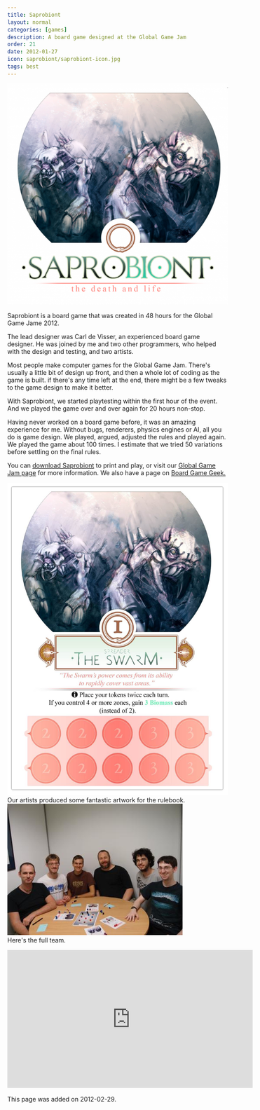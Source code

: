 ```yaml
---
title: Saprobiont
layout: normal
categories: [games]
description: A board game designed at the Global Game Jam
order: 21
date: 2012-01-27
icon: saprobiont/saprobiont-icon.jpg
tags: best
---
```


<img src="saprobiont-1.png"/>

Saprobiont is a board game that was created in 48 hours for the Global Game Jame 2012.

The lead designer was Carl de Visser, an experienced board game designer. He was joined by me and two other programmers, who helped with the design and testing, and two artists.

Most people make computer games for the Global Game Jam. There's usually a little bit of design up front, and then a whole lot of coding as the game is built. if there's any time left at the end, there might be a few tweaks to the game design to make it better.

With Saprobiont, we started playtesting within the first hour of the event. And we played the game over and over again for 20 hours non-stop.

Having never worked on a board game before, it was an amazing experience for me. Without bugs, renderers, physics engines or AI, all you do is game design. We played, argued, adjusted the rules and played again. We played the game about 100 times. I estimate that we tried 50 variations before settling on the final rules.

You can [download Saprobiont](http://archive.globalgamejam.org/sites/default/files/uploads/2012/18885/Saprobiont.pdf) to print and play, or visit our [Global Game Jam page](http://globalgamejam.org/2012/saprobiont) for more information. We also have a page on [Board Game Geek.](https://boardgamegeek.com/boardgame/119219/saprobiont)

<img src="the-swarm.jpg"/>

<div class="caption">Our artists produced some fantastic artwork for the rulebook.</div>

<img src="saprobiont-2.jpg"/>

<div class="caption">Here's the full team.</div>

<p><iframe width="560" height="315" src="https://www.youtube.com/embed/N3vof28eYDI" frameborder="0" allowfullscreen></iframe></p>

This page was added on 2012-02-29.
